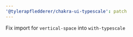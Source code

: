 ```yaml
---
'@tylerapfledderer/chakra-ui-typescale': patch
---
```


Fix import for `vertical-space` into `with-typescale`
